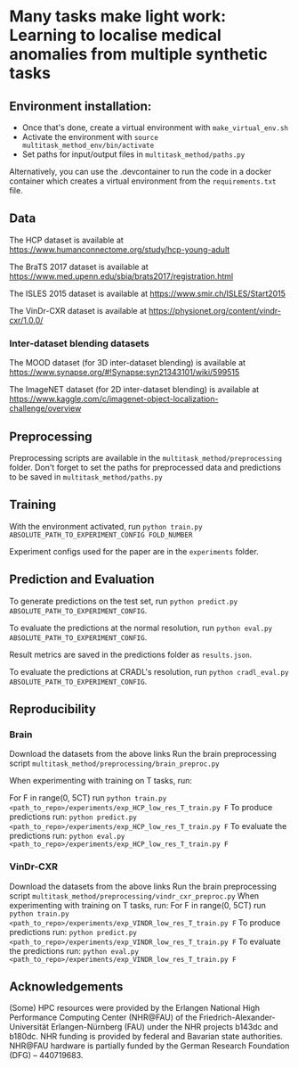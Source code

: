 
# Many tasks make light work: Learning to localise medical anomalies from multiple synthetic tasks


## Environment installation: 
 - Once that's done, create a virtual environment with ```make_virtual_env.sh```
 - Activate the environment with ```source multitask_method_env/bin/activate```
 - Set paths for input/output files in ```multitask_method/paths.py```

Alternatively, you can use the .devcontainer to run the code in a docker container which creates a virtual environment from the ```requirements.txt``` file.

## Data

The HCP dataset is available at https://www.humanconnectome.org/study/hcp-young-adult

The BraTS 2017 dataset is available at https://www.med.upenn.edu/sbia/brats2017/registration.html

The ISLES 2015 dataset is available at https://www.smir.ch/ISLES/Start2015

The VinDr-CXR dataset is available at https://physionet.org/content/vindr-cxr/1.0.0/

### Inter-dataset blending datasets

The MOOD dataset (for 3D inter-dataset blending) is available at https://www.synapse.org/#!Synapse:syn21343101/wiki/599515

The ImageNET dataset (for 2D inter-dataset blending) is available at https://www.kaggle.com/c/imagenet-object-localization-challenge/overview

## Preprocessing

Preprocessing scripts are available in the ```multitask_method/preprocessing``` folder.
Don't forget to set the paths for preprocessed data and predictions to be saved in ```multitask_method/paths.py```

## Training
With the environment activated, run ```python train.py ABSOLUTE_PATH_TO_EXPERIMENT_CONFIG FOLD_NUMBER```

Experiment configs used for the paper are in the ```experiments``` folder.

## Prediction and Evaluation

To generate predictions on the test set, run ```python predict.py ABSOLUTE_PATH_TO_EXPERIMENT_CONFIG```.

To evaluate the predictions at the normal resolution, run ```python eval.py ABSOLUTE_PATH_TO_EXPERIMENT_CONFIG```.

Result metrics are saved in the predictions folder as ```results.json```.

To evaluate the predictions at CRADL's resolution, run ```python cradl_eval.py ABSOLUTE_PATH_TO_EXPERIMENT_CONFIG```.

## Reproducibility

### Brain

Download the datasets from the above links
Run the brain preprocessing script ```multitask_method/preprocessing/brain_preproc.py```

When experimenting with training on T tasks, run:

For F in range(0, 5CT) run
```python train.py <path_to_repo>/experiments/exp_HCP_low_res_T_train.py F```
To produce predictions run:
```python predict.py <path_to_repo>/experiments/exp_HCP_low_res_T_train.py F```
To evaluate the predictions run:
```python eval.py <path_to_repo>/experiments/exp_HCP_low_res_T_train.py F```
### VinDr-CXR
Download the datasets from the above links
Run the brain preprocessing script ```multitask_method/preprocessing/vindr_cxr_preproc.py```
When experimenting with training on T tasks, run:
For F in range(0, 5CT) run
```python train.py <path_to_repo>/experiments/exp_VINDR_low_res_T_train.py F```
To produce predictions run:
```python predict.py <path_to_repo>/experiments/exp_VINDR_low_res_T_train.py F```
To evaluate the predictions run:
```python eval.py <path_to_repo>/experiments/exp_VINDR_low_res_T_train.py F```


## Acknowledgements

(Some) HPC resources were provided by the Erlangen National High Performance Computing Center (NHR@FAU) of the Friedrich-Alexander-Universität Erlangen-Nürnberg (FAU) under the NHR projects b143dc and b180dc. NHR funding is provided by federal and Bavarian state authorities. NHR@FAU hardware is partially funded by the German Research Foundation (DFG) – 440719683.
